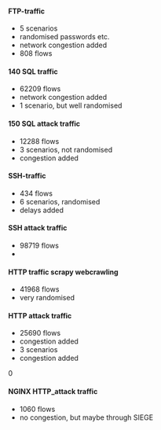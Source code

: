 #### FTP-traffic 

- 5 scenarios
- randomised passwords etc.
- network congestion added
- 808 flows



#### 140 SQL traffic

- 62209 flows
- network congestion added
- 1 scenario, but well randomised

#### 150 SQL attack traffic

- 12288 flows
- 3 scenarios, not randomised
- congestion added

#### SSH-traffic

- 434 flows
- 6 scenarios, randomised
- delays added

#### SSH attack traffic

- 98719 flows
- 

#### HTTP traffic scrapy webcrawling

- 41968 flows
- very randomised

#### HTTP attack traffic

- 25690 flows
- congestion added
- 3 scenarios
- congestion added

0

#### NGINX HTTP_attack traffic

- 1060 flows
- no congestion, but maybe through SIEGE
